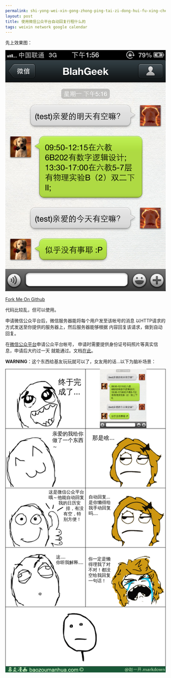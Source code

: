 ```yaml
---
permalink: shi-yong-wei-xin-gong-zhong-ping-tai-zi-dong-hui-fu-xing-cheng-shi-yao-de.html
layout: post
title: 使用微信公众平台自动回复行程什么的
tags: weixin network google calendar
---
```


先上效果图：

![](images/weixin-mp-reply.png)


[Fork Me On Github](https://github.com/blahgeek/weixin-mp)

代码比较乱，但可以使用。

申请微信公众平台后，微信服务器能将每个用户发至该帐号的消息
以HTTP请求的方式发送至你提供的服务器上，然后服务器能够根据
内容回复该请求，做到自动回复。

在[微信公众平台](https://mp.weixin.qq.com/)申请公众平台帐号，
申请时需要提供身份证号码照片等真实信息，申请后大约过一天
就能通过。文档[在此](http://mp.weixin.qq.com/wiki/index.php?title=%E6%B6%88%E6%81%AF%E6%8E%A5%E5%8F%A3%E6%8C%87%E5%8D%97)。

**WARNING**：这个东西给基友玩玩就可以了，女友用的话...以下为脑补场景：

![](images/weixin-mp-bzmh.png)



